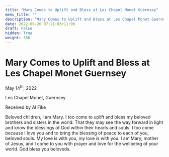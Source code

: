 ```yaml
---
title: "Mary Comes to Uplift and Bless at Les Chapel Monet Guernsey"
menu_title: ""
description: "Mary Comes to Uplift and Bless at Les Chapel Monet Guernsey"
date: 2022-06-20 07:21:03+11:00
draft: False
hidden: True
weight: 386
---
```

# Mary Comes to Uplift and Bless at Les Chapel Monet Guernsey

May 14<sup>th</sup>, 2022

Les Chapel Monet, Guernsey

Received by Al Fike   



Beloved children, I am Mary. I too come to uplift and bless my beloved brothers and sisters in the world. That they may see the way forward in light and know the blessings of God within their hearts and souls. I too come because I love you and to bring the blessing of peace to each of you, beloved souls. My love is with you, my love is with you.  I am Mary, mother of Jesus, and I come to you with prayer and love for the wellbeing of your world.  God bless you beloveds.